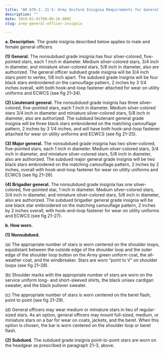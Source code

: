 ```yaml
---
title: "AR 670-1: 21-5: Army Uniform Insignia Requirements for General Officers"
description: ""
date: 2019-01-01T00:00:10.000Z
slug: army-general-officer-insignia

---
```


<strong>a. Description.</strong> The grade insignia described below applies to male and female general officers.

<strong>(1) General.</strong> The nonsubdued grade insignia has four silver-colored, five-pointed stars, each 1 inch in diameter. Medium silver-colored stars, 3/4 inch in diameter, and miniature silver-colored stars, 5/8 inch in diameter, also are authorized. The general officer subdued grade insignia will be 3/4 inch stars point to vertex, 1/8 inch apart. The subdued grade insignia will be four black stars embroidered on the camouflage pattern, 2 inches by 3 1/4 inches overall, with both hook-and-loop fastener attached for wear on utility uniforms and ECWCS (see fig 21–24).

<strong>(2) Lieutenant general.</strong> The nonsubdued grade insignia has three silver-colored, five-pointed stars, each 1 inch in diameter. Medium silver-colored stars 3/4 inch in diameter and miniature silver-colored stars, 5/8 inch in diameter, also are authorized. The subdued lieutenant general grade insignia will be three black stars embroidered on the matching camouflage pattern, 2 inches by 3 1/4 inches, and will have both hook-and-loop fastener attached for wear on utility uniforms and ECWCS (see fig 21–25).

<strong>(3) Major general.</strong> The nonsubdued grade insignia has two silver-colored, five-pointed stars, each 1 inch in diameter. Medium silver-colored stars, 3/4 inch in diameter, and miniature silver-colored stars, 5/8 inch in diameter, also are authorized. The subdued major general grade insignia will be two black stars embroidered on the matching camouflage pattern, 2 inches by 2 inches, overall with hook-and-loop fastener for wear on utility uniforms and ECWCS (see fig 21–26).

<strong>(4) Brigadier general.</strong> The nonsubdued grade insignia has one silver-colored, five-pointed star, 1 inch in diameter. Medium silver-colored stars, 3/4 inch in diameter, and miniature silver-colored stars, 5/8 inch in diameter, also are authorized. The subdued brigadier general grade insignia will be one black star embroidered on the matching camouflage pattern, 2 inches by 2 inches overall, with hook-and-loop fastener for wear on utility uniforms and ECWCS (see fig 21–27).

<strong>b. How worn.</strong>

<strong>(1) Nonsubdued.</strong>

(a) The appropriate number of stars is worn centered on the shoulder loops, equidistant between the outside edge of the shoulder loop and the outer edge of the shoulder loop button on the Army green uniform coat, the all-weather coat, and the windbreaker. Stars are worn “point to V” on shoulder loops (see fig 21–28).

(b) Shoulder marks with the appropriate number of stars are worn on the service uniform long- and short-sleeved shirts, the black unisex cardigan sweater, and the black pullover sweater.

(c) The appropriate number of stars is worn centered on the beret flash, point to point (see fig 21–29).

(d) General officers may wear medium or miniature stars in lieu of regular-sized stars. As an option, general officers may mount full-sized, medium, or miniature stars on a bar for wear on coats, jackets, and the beret. When this option is chosen, the bar is worn centered on the shoulder loop or beret flash.

<strong>(2) Subdued.</strong> The subdued grade insignia point-to-point stars are worn on the headgear as prescribed in paragraph
21–3, above.
